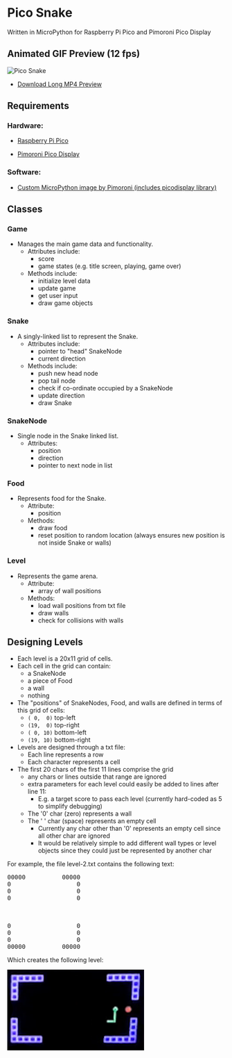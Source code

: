 # Pico Snake
Written in MicroPython for Raspberry Pi Pico and Pimoroni Pico Display

## Animated GIF Preview (12 fps)
![Pico Snake](./img/pico-snake.gif)

*  [Download Long MP4 Preview](https://github.com/coding418/pico-snake/blob/main/vid/pico-snake.mp4?raw=true)



## Requirements
### Hardware:

*  [Raspberry Pi Pico](https://www.raspberrypi.org/products/raspberry-pi-pico/)

*  [Pimoroni Pico Display](https://shop.pimoroni.com/products/pico-display-pack)

### Software:

*  [Custom MicroPython image by Pimoroni (includes picodisplay library)](https://github.com/pimoroni/pimoroni-pico/releases)

## Classes
### Game
* Manages the main game data and functionality.
	* Attributes include: 
		* score
		* game states (e.g. title screen, playing, game over)  
	* Methods include:
		* initialize level data
		* update game
		* get user input
		* draw game objects

### Snake
* A singly-linked list to represent the Snake.
	* Attributes include:
		* pointer to "head" SnakeNode
		* current direction
	* Methods include:
		* push new head node
		* pop tail node
		* check if co-ordinate occupied by a SnakeNode
		* update direction
		* draw Snake

### SnakeNode
* Single node in the Snake linked list. 
	* Attributes:
		* position
		* direction
		* pointer to next node in list

### Food
* Represents food for the Snake. 
	* Attribute: 
		* position
	* Methods:
		* draw food
		* reset position to random location (always ensures new position is not inside Snake or walls)

### Level
* Represents the game arena.
	* Attribute:
		* array of wall positions
	* Methods:
		* load wall positions from txt file
		* draw walls
		* check for collisions with walls


## Designing Levels
* Each level is a 20x11 grid of cells.
* Each cell in the grid can contain:
	* a SnakeNode
	* a piece of Food
	* a wall
	* nothing
* The "positions" of SnakeNodes, Food, and walls are defined in terms of this grid of cells:
	* `( 0,  0)` top-left 
	* `(19,  0)` top-right 
	* `( 0, 10)` bottom-left
	* `(19, 10)` bottom-right 
* Levels are designed through a txt file:
	* Each line represents a row
	* Each character represents a cell
* The first 20 chars of the first 11 lines comprise the grid
	* any chars or lines outside that range are ignored
	* extra parameters for each level could easily be added to lines after line 11:
		* E.g. a target score to pass each level (currently hard-coded as 5 to simplify debugging)
	* The '0' char (zero) represents a wall
	* The ' ' char (space) represents an empty cell
		* Currently any char other than '0' represents an empty cell since all other char are ignored
		* It would be relatively simple to add different wall types or level objects since they could just be represented by another char

For example, the file level-2.txt contains the following text:
<pre>
00000          00000
0                  0
0                  0
0                  0
                    
                    
                    
0                  0
0                  0
0                  0
00000          00000
</pre>

Which creates the following level:

![Level 2 - Pico Snake](./img/level-2.png)